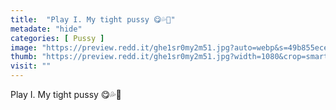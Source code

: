 ```yaml
---
title:  "Play I. My tight pussy 😋💦🌸"
metadate: "hide"
categories: [ Pussy ]
image: "https://preview.redd.it/ghe1sr0my2m51.jpg?auto=webp&s=49b855ece1026829f285726592f9b8934fe75736"
thumb: "https://preview.redd.it/ghe1sr0my2m51.jpg?width=1080&crop=smart&auto=webp&s=fbd5be80ffa21a7722cd419d656ae231b52ecee2"
visit: ""
---
```

Play I. My tight pussy 😋💦🌸
